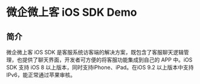 # 微企微上客 iOS SDK Demo 

## 简介

微企微上客 iOS SDK 是客服系统访客端的解决方案，既包含了客服聊天逻辑管理，也提供了聊天界面，开发者可方便的将客服功能集成到自己的 APP 中。iOS SDK 支持 iOS 8 以上版本，同时支持iPhone、iPad。在iOS 9.2 以上版本中支持 IPv6，能正常通过苹果审核。
